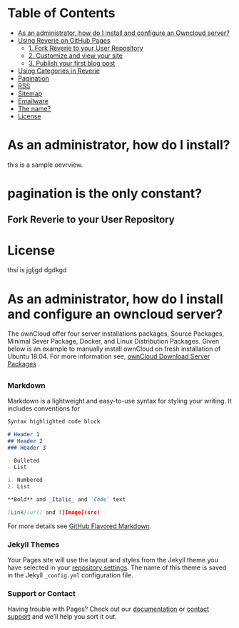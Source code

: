 

# Table of Contents
  - [As an administrator, how do I install and configure an Owncloud server?](#as-an-administrator-how-do-install)
  - [Using Reverie on GitHub Pages](#using-reverie-on-github-pages)
    - [1. Fork Reverie to your User Repository](#1-fork-reverie-to-your-user-repository)
    - [2. Customize and view your site](#2-customize-and-view-your-site)
    - [3. Publish your first blog post](#3-publish-your-first-blog-post)
  - [Using Categories in Reverie](#using-categories-in-reverie)
  - [Pagination](#pagination-is-the-only-constant?)
  - [RSS](#rss)
  - [Sitemap](#sitemap)
  - [Emailware](#emailware)
  - [The name?](#the-name)
  - [License](#license)
  
  # As an administrator, how do I install?
  this is a sample oevrview.
  
# pagination is the only constant?

## Fork Reverie to your User Repository

 # License
 thsi is jgljgd
 dgdkgd


# As an administrator, how do I install and configure an owncloud server? 

The ownCloud offer four server installations packages, Source Packages, Minimal Sever Package, Docker, and Linux Distribution Packages. Given below is an example to manually install ownCloud on fresh installation of Ubuntu 18.04. For more information see, [ownCloud Download Server Packages](https://owncloud.com/download-server/) .

##

### Markdown

Markdown is a lightweight and easy-to-use syntax for styling your writing. It includes conventions for

```markdown
Syntax highlighted code block

# Header 1
## Header 2
### Header 3

- Bulleted
- List

1. Numbered
2. List

**Bold** and _Italic_ and `Code` text

[Link](url) and ![Image](src)
```

For more details see [GitHub Flavored Markdown](https://guides.github.com/features/mastering-markdown/).

### Jekyll Themes

Your Pages site will use the layout and styles from the Jekyll theme you have selected in your [repository settings](https://github.com/priyadalvi/demo.file/settings/pages). The name of this theme is saved in the Jekyll `_config.yml` configuration file.

### Support or Contact

Having trouble with Pages? Check out our [documentation](https://docs.github.com/categories/github-pages-basics/) or [contact support](https://support.github.com/contact) and we’ll help you sort it out.
